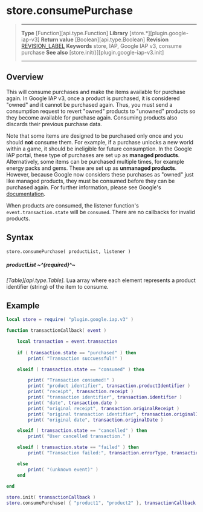 
# store.consumePurchase

> --------------------- ------------------------------------------------------------------------------------------
> __Type__              [Function][api.type.Function]
> __Library__           [store.*][plugin.google-iap-v3]
> __Return value__      [Boolean][api.type.Boolean]
> __Revision__          [REVISION_LABEL](REVISION_URL)
> __Keywords__          store, IAP, Google IAP v3, consume purchase
> __See also__          [store.init()][plugin.google-iap-v3.init]
> --------------------- ------------------------------------------------------------------------------------------


## Overview

This will consume purchases and make the items available for purchase again. In Google&nbsp;IAP&nbsp;v3, once a product is purchased, it is considered "owned" and it cannot be purchased again. Thus, you must send a consumption request to revert "owned" products to "unowned" products so they become available for purchase again. Consuming products also discards their previous purchase data.

Note that some items are designed to be purchased only once and you should __not__ consume them. For example, if a purchase unlocks a new world within a game, it should be ineligible for future consumption. In the Google IAP portal, these type of purchases are set up as __managed&nbsp;products__. Alternatively, some items can be purchased multiple times, for example energy packs and gems. These are set up as __unmanaged&nbsp;products__. However, because Google now considers these purchases as "owned" just like managed products, they must be consumed before they can be purchased again. For further information, please see Google's [documentation](http://developer.android.com/google/play/billing/api.html#consume).

When products are consumed, the listener function's `event.transaction.state` will be `consumed`. There are no callbacks for invalid products.


## Syntax

	store.consumePurchase( productList, listener )

##### productList ~^(required)^~
_[Table][api.type.Table]._ Lua array where each element represents a product identifier (string) of the item to consume.


## Example

`````lua
local store = require( "plugin.google.iap.v3" )

function transactionCallback( event )

	local transaction = event.transaction
	
	if ( transaction.state == "purchased" ) then
		print( "Transaction succuessful!" )

	elseif ( transaction.state == "consumed" ) then

		print( "Transaction consumed!" )
		print( "product identifier", transaction.productIdentifier )
		print( "receipt", transaction.receipt )
		print( "transaction identifier", transaction.identifier )
		print( "date", transaction.date )
		print( "original receipt", transaction.originalReceipt )
		print( "original transaction identifier", transaction.originalIdentifier )
		print( "original date", transaction.originalDate )

	elseif ( transaction.state == "cancelled" ) then
		print( "User cancelled transaction." )

	elseif ( transaction.state == "failed" ) then
		print( "Transaction failed:", transaction.errorType, transaction.errorString )

	else
		print( "(unknown event)" )
	end

end
 
store.init( transactionCallback )
store.consumePurchase( { "product1", "product2" }, transactionCallback )
`````